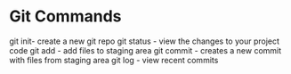 # Git Commands

git init- create a new git repo
git status - view the changes to your project code
git add - add files to staging area
git commit - creates a new commit with files from staging area
git log - view recent commits
